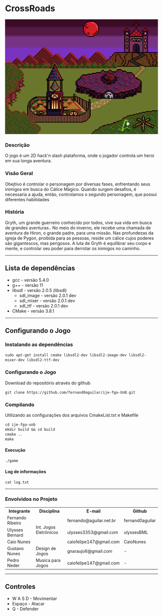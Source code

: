 # CrossRoads

![Menu Image](/assets/sprites/capa.png)

### Descrição
O jogo é um 2D hack'n slash plataforma, onde o jogador controla um heroi em sua longa aventura.

### Visão Geral
Obejtivo é controlar o personagem por diversas fases, enfrentando seus inimigos em busca do Cálice Mágico. Quando surgem desafios, é necessaria a ajuda, então, controlamos o segundo personagem, que possui diferentes habilidades

### História
Gryth, um grande guerreiro conhecido por todos, vive sua vida em busca de grandes aventuras.. No meio do inverno, ele recebe uma chamada de aventura de Hiron, o grande padre, para uma missão. Nas profundezas da igreja de Pygon, proibida para as pessoas, reside um cálice cujos poderes são gigantescos, mas perigosos. A luta de Gryth é equilibrar seu corpo e mente, e controlar seu poder para derrotar os inimigos no caminho.

----------
## Lista de dependências

* gcc - versão 5.4.0
* g++ - versão 11
* libsdl - versão 2.0.5 (libsdl)
	* sdl_image - versão 2.0.1 dev
	* sdl_mixer - versão 2.0.1 dev
	* sdl_ttf  - versão 2.0.1 dev
* CMake - versão 3.8.1

----------
## Configurando o Jogo

### Instalando as dependências
    sudo apt-get install cmake libsdl2-dev libsdl2-image-dev libsdl2-mixer-dev libsdl2-ttf-dev

### Configurando o Jogo
Download do repositório através do github

    git clone https://github.com/fernand0aguilar/ije-fga-UnB.git

### Compilando 
Utilizando as configurações dos arquivos CmakeList.txt e Makefile

    cd ije-fga-unb
    mkdir build && cd build
    cmake ..
    make
   
#### Execução

    ./game

#### Log de informações

    cat log.txt

----------
### Envolvidos no Projeto

<table>
  <tr>
    <th class="tg-yw4l">Integrante</th>
    <th class="tg-yw4l">Disciplina</th>
    <th class="tg-yw4l">E-mail</th>
    <th class="tg-yw4l">Github</th>
  </tr>
  <tr>
    <td class="tg-yw4l">Fernando Ribeiro</td>
    <td class="tg-yw4l" rowspan="3">Int. Jogos Eletrônicos</td>
    <td class="tg-yw4l">fernando@aguilar.net.br</td>
    <td class="tg-yw4l">fernand0aguilar</td>
  </tr>
  <tr>
    <td class="tg-yw4l">Ulysses Bernard</td>
    <td class="tg-yw4l">ulysses3353@gmail.com</td>
    <td class="tg-yw4l">ulyssesBML</td>
  </tr>
  <tr>
    <td class="tg-yw4l">Caio Nunes</td>
    <td class="tg-yw4l">caiofelipe147@gmail.com</td>
    <td class="tg-yw4l">CaioNunes</td>
  </tr>
  <tr>
    <td class="tg-yw4l">Gustavo Nunes</td>
    <td class="tg-yw4l" rowspan="1">Design de Jogos</td>
    <td class="tg-yw4l">gnaraujo6@gmail.com</td>
    <td class="tg-yw4l">-</td>
  </tr>
  <tr>
    <td class="tg-yw4l">Pedro Neder</td>
    <td class="tg-yw4l" rowspan="1">Musica para Jogos</td>
    <td class="tg-yw4l">caiofelipe147@gmail.com</td>
    <td class="tg-yw4l">-</td>
  </tr>  
</table>

----------

## Controles

* W A S D - Movimentar
* Espaço - Atacar
* Q - Defender
